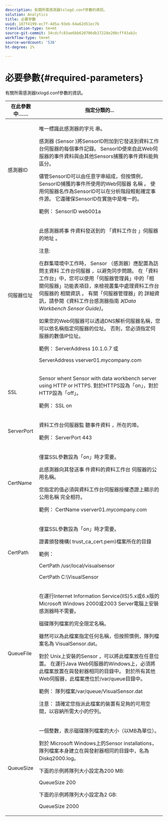 ```yaml
---
description: 有關所需感測器txlogd.conf參數的資訊。
solution: Analytics
title: 必要參數
uuid: 187f4199-ec7f-4d5a-93eb-64a62d51ec7b
translation-type: tm+mt
source-git-commit: 34cdcfc83ae6bb620706db37228e200cff43ab2c
workflow-type: tm+mt
source-wordcount: '538'
ht-degree: 1%

---
```



# 必要參數{#required-parameters}

有關所需感測器txlogd.conf參數的資訊。

<table id="table_69CFE10A3707403F9793137B128E706A"> 
 <thead> 
  <tr> 
   <th colname="col1" class="entry"> 在此參數中…… </th> 
   <th colname="col2" class="entry"> 指定分類的... </th> 
  </tr> 
 </thead>
 <tbody> 
  <tr> 
   <td colname="col1"> 感測器ID </td> 
   <td colname="col2"> <p>唯一標識此感測器的字元 <span class="wintitle"> 串</span>。 </p> <p> <span class="wintitle"> 感測器</span> (Sensor <span class="keyword"> )將SensorID附加到它發送到資料工作台伺服器的每</span>個事件記錄。 SensorID使來自此Web伺服器的事件資料與由其他Sensors捕獲的事件資料能夠 <span class="wintitle"> 區分</span>。 </p> <p>儘管SensorID可以由任意字串組成，但按慣例，SensorID捕獲的事件所使用的Web伺服器 <span class="wintitle"> 名稱</span> 。 使用伺服器名作為SensorID可以在分析階段輕鬆確定事件源。 它還確保SensorID在實施中是唯一的。 </p> <p>範例： <span class="filepath"> SensorID web001a</span> </p> </td> 
  </tr> 
  <tr> 
   <td colname="col1"> 伺服器位址 </td> 
   <td colname="col2"> <p>此感測器將事 <span class="keyword"> 件資料發送到的</span> 「資料工作台 <span class="wintitle"> 」伺服器的地址</span> 。 </p> <p>注意:  <p>在群集環境中工作時， <span class="wintitle"> Sensor</span> （感測器）應配置為訪問主資料 <span class="keyword"> 工作台伺服器</span> ，以避免同步問題。 在「資料工作台」中，您可以使用「伺服器管理員」中的「相 <span class="keyword"> 關伺服器」功能表項目，來檢視叢集中處理資料工作台伺服器的</span> 相關資訊 <span class="wintitle"></span>。 有關「伺服器管理器」的 <span class="wintitle"> 詳細資訊</span>，請參閱《資料工作台感測器指南 <i><span class="keyword"> 》(Data Workbench</span><span class="wintitle"> Sensor</span> Guide)</i>。 </p> <p>如果您的Web伺服器可以透過DNS解析伺服器名稱，您可以依名稱指定伺服器的位址。 否則，您必須指定伺服器的數值IP位址。 </p> <p>範例： <span class="filepath"> ServerAddress 10.1.0.7</span> 或 </p> <p> <span class="filepath"> ServerAddress vserver01.mycompany.com</span> </p> </p> </td> 
  </tr> 
  <tr> 
   <td colname="col1"> SSL </td> 
   <td colname="col2"> <p>Sensor <span class="wintitle"></span> whent <span class="keyword"> Sensor</span> with data workbench server using HTTP or HTTPS. 對於HTTPS設為「on」，對於HTTP設為「off」。 </p> <p>範例： <span class="filepath"> SSL on</span> </p> </td> 
  </tr> 
  <tr> 
   <td colname="col1"> ServerPort </td> 
   <td colname="col2"> <p>資料工作台伺服器監 <span class="keyword"> 聽事件資料</span> ，所在的埠。 </p> <p>範例： <span class="filepath"> ServerPort 443</span> </p> </td> 
  </tr> 
  <tr> 
   <td colname="col1"> CertName </td> 
   <td colname="col2"> <p>僅當SSL參數設為「on」時才需要。 </p> <p>此感測器向其發送事 <span class="keyword"> 件資料的資料工作台</span><span class="wintitle"> 伺服器的公</span> 用名稱。 </p> <p>您指定的值必須與資料工作台伺服器授權憑證上顯示的 <span class="keyword"> 公用名稱</span> 完全相符。 </p> <p>範例： <span class="filepath"> CertName vserver01.mycompany.com</span> </p> </td> 
  </tr> 
  <tr> 
   <td colname="col1"> CertPath </td> 
   <td colname="col2"> <p>僅當SSL參數設為「on」時才需要。 </p> <p>證書頒發機構(<span class="filepath"> trust_ca_cert.pem</span>)檔案所在的目錄 </p> <p>範例： </p> <p> <span class="filepath"> CertPath /usr/local/visualsensor</span> </p> <p> <span class="filepath"> CertPath C:\VisualSensor</span> </p> </td> 
  </tr> 
  <tr> 
   <td colname="col1"> QueueFile </td> 
   <td colname="col2"> <p>在運行Internet Information Service(IIS)5.x或6.x版的Microsoft Windows 2000或2003 Server電腦上安裝感測器時不需要。 <span class="wintitle"></span> </p> <p>磁碟隊列檔案的完全限定名稱。 </p> <p>雖然可以為此檔案指定任何名稱，但按照慣例，隊列檔案名為 <span class="filepath"> VisualSensor.dat</span>。 </p> <p>對於 <span class="wintitle"> Unix上安裝的Sensor</span> ，可以將此檔案放在任意位置。 在運行Java Web伺服器的Windows上，必須將此檔案放置在與發射器相同的目錄中。 對於所有其他Web伺服器，此檔案應位於/var/queue目錄中。 </p> <p>範例： <span class="filepath"> 隊列檔案/var/queue/VisualSensor.dat</span> </p> <p> <p>注意： 請確定您指派此檔案的裝置有足夠的可用空間，以容納所需大小的佇列。 </p> </p> </td> 
  </tr> 
  <tr> 
   <td colname="col1"> QueueSize </td> 
   <td colname="col2"> <p>一個整數，表示磁碟隊列檔案的大小（以MB為單位）。 </p> <p>對於 <span class="wintitle"> Microsoft</span> Windows上的Sensor <span class="filepath"> installations，隊列檔案本身建立在與發射器相同的目錄中，名為</span>Diskq2000.log。 </p> <p>下面的示例將隊列大小設定為200 MB: </p> <p>QueueSize 200 </p> <p>下面的示例將隊列大小設定為2 GB: </p> <p>QueueSize 2000 </p> </td> 
  </tr> 
 </tbody> 
</table>

